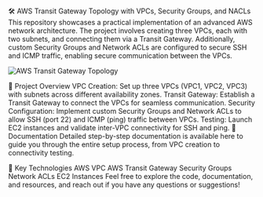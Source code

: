🛠️ AWS Transit Gateway Topology with VPCs, Security Groups, and NACLs
This repository showcases a practical implementation of an advanced AWS network architecture. The project involves creating three VPCs, each with two subnets, and connecting them via a Transit Gateway. Additionally, custom Security Groups and Network ACLs are configured to secure SSH and ICMP traffic, enabling secure communication between the VPCs.

![AWS Transit Gateway Topology](topology.png)

🎯 Project Overview
VPC Creation: Set up three VPCs (VPC1, VPC2, VPC3) with subnets across different availability zones.
Transit Gateway: Establish a Transit Gateway to connect the VPCs for seamless communication.
Security Configuration: Implement custom Security Groups and Network ACLs to allow SSH (port 22) and ICMP (ping) traffic between VPCs.
Testing: Launch EC2 instances and validate inter-VPC connectivity for SSH and ping.
📄 Documentation
Detailed step-by-step documentation is available here to guide you through the entire setup process, from VPC creation to connectivity testing.

🔗 Key Technologies
AWS VPC
AWS Transit Gateway
Security Groups
Network ACLs
EC2 Instances
Feel free to explore the code, documentation, and resources, and reach out if you have any questions or suggestions!
